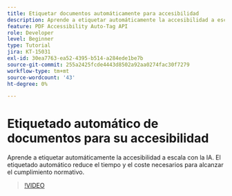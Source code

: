```yaml
---
title: Etiquetar documentos automáticamente para accesibilidad
description: Aprende a etiquetar automáticamente la accesibilidad a escala con la IA
feature: PDF Accessibility Auto-Tag API
role: Developer
level: Beginner
type: Tutorial
jira: KT-15031
exl-id: 30ea7763-ea52-4395-b514-a284ede1be7b
source-git-commit: 255a2425fcde4443d8502a92aa0274fac30f7279
workflow-type: tm+mt
source-wordcount: '43'
ht-degree: 0%

---
```


# Etiquetado automático de documentos para su accesibilidad

Aprende a etiquetar automáticamente la accesibilidad a escala con la IA. El etiquetado automático reduce el tiempo y el coste necesarios para alcanzar el cumplimiento normativo.

>[!VIDEO](https://video.tv.adobe.com/v/3428310?hidetitle=true)
